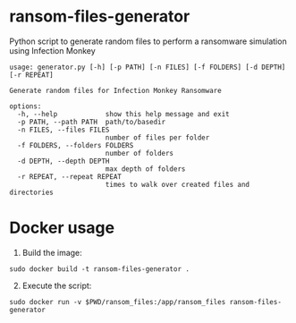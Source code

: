 # ransom-files-generator
Python script to generate random files to perform a ransomware simulation using Infection Monkey

```
usage: generator.py [-h] [-p PATH] [-n FILES] [-f FOLDERS] [-d DEPTH] [-r REPEAT]

Generate random files for Infection Monkey Ransomware

options:
  -h, --help            show this help message and exit
  -p PATH, --path PATH  path/to/basedir
  -n FILES, --files FILES
                        number of files per folder
  -f FOLDERS, --folders FOLDERS
                        number of folders
  -d DEPTH, --depth DEPTH
                        max depth of folders
  -r REPEAT, --repeat REPEAT
                        times to walk over created files and directories
```

# Docker usage

1. Build the image:
```shell
sudo docker build -t ransom-files-generator .

```

2. Execute the script:
```shell
sudo docker run -v $PWD/ransom_files:/app/ransom_files ransom-files-generator
```